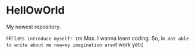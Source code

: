 # HellOwOrld
My newest repository.

Hi! 
Let`s introduce myself! I`m Max. I wanna learn coding. So, I`m not able to write about me now=my imagination aren`t work yet:(
